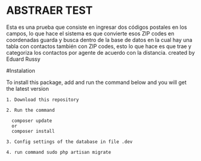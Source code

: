 # ABSTRAER TEST

Esta es una prueba que consiste en ingresar dos códigos postales en los campos, lo que hace el sistema es que convierte esos ZIP codes en coordenadas guarda y busca dentro de la base de datos en la cual hay una tabla con contactos también con ZIP codes, esto lo que hace es que trae y categoriza los contactos por agente de acuerdo con la distancia.  created by Eduard Russy

#Instalation

To install this package, add and run the command below and you will get the latest version
```
1. Download this repository

2. Run the command

  composer update
  or
  composer install

3. Config settings of the database in file .dev

4. run command sudo php artisan migrate
